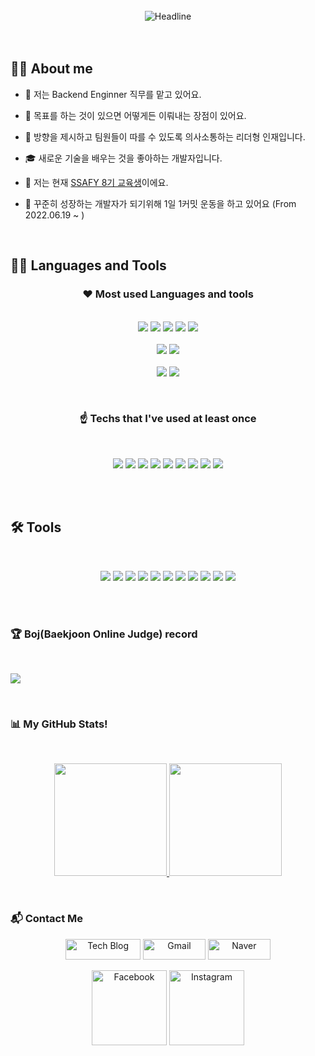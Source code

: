  
<!-- ![header](https://capsule-render.vercel.app/api?type=waving&color=gradient&customColorList=0,2,2,5,13&height=300&section=header&text=Hello%20World&fontSize=90) -->
<Br>
<div align=center>
        <img src="https://readme-typing-svg.herokuapp.com?color=%236FDA44&size=32&center=true&vCenter=true&width=600&height=50&lines=Hi+there+I'm+Scott+Lee+%F0%9F%91%8B;Back-End+Engineer;Full-Stack+Developer;" alt="Headline" />
</div>

<Br>
<Br>

## :sassy_man:  About me
- 🌱 저는 Backend Enginner 직무를 맡고 있어요.
 
- 🎯 목표를 하는 것이 있으면 어떻게든 이뤄내는 장점이 있어요.
 
- 👯 방향을 제시하고 팀원들이 따를 수 있도록 의사소통하는 리더형 인재입니다.
 
- 🎓 새로운 기술을 배우는 것을 좋아하는 개발자입니다.
 
- 🔭 저는 현재 <a href="https://www.ssafy.com/">SSAFY 8기 교육생</a>이에요.
 
- 📝 꾸준히 성장하는 개발자가 되기위해 1일 1커밋 운동을 하고 있어요 (From 2022.06.19 ~ )

<Br>
 
## 👨‍💻 Languages and Tools
 
 <h3 align="center">
   ❤ Most used Languages and tools
 </h3>
 <p align="center">
  <Br>
  <img src="https://img.shields.io/badge/Java-EEEEEE?style=for-the-badge&logo=java&logoColor=FF0000">
  <img src="https://img.shields.io/badge/Spring-6DB33F.svg?&style=for-the-badge&logo=Spring&logoColor=white">
  <img src="https://img.shields.io/badge/SpringBoot-3AB02A?style=for-the-badge&logo=springboot&logoColor=white">
  <img src="https://img.shields.io/badge/Python-3776AB.svg?&style=for-the-badge&logo=Python&logoColor=white">
  <img src="https://img.shields.io/badge/AWS-%23FF9900.svg?&style=for-the-badge&logo=Amazon%20AWS&logoColor=white">
  <Br>
  <Br>
  <img src="https://img.shields.io/badge/MySQL-4479A1.svg?&style=for-the-badge&logo=MySQL&logoColor=white">
  <img src="https://img.shields.io/badge/Oracle-F80000.svg?&style=for-the-badge&logo=Oracle&logoColor=white">
  <Br>
  <Br>
  <img src="https://img.shields.io/badge/HTML5-E34F26.svg?&style=for-the-badge&logo=HTML5&logoColor=white">
  <img src="https://img.shields.io/badge/CSS3-1572B6.svg?&style=for-the-badge&logo=CSS3&logoColor=white">
 </p>
 <br>
 <h3 align="center">
   ☝ Techs that I've used at least once
 </h3>
   <Br>
  <p align="center">
   <img src="https://img.shields.io/badge/Django-023300.svg?&style=for-the-badge&logo=Django&logoColor=white">
   <img src="https://img.shields.io/badge/Docker-%230db7ed.svg?&style=for-the-badge&logo=Docker&logoColor=white">
   <img src="https://img.shields.io/badge/Kubernetes-0043C0.svg?&style=for-the-badge&logo=Kubernetes&logoColor=white">
   <img src="https://img.shields.io/badge/Tailwind%20CSS-00A2AF.svg?&style=for-the-badge&logo=Tailwind%20CSS&logoColor=white">
   <img src="https://img.shields.io/badge/JavaScript-F7DF1E.svg?&style=for-the-badge&logo=JavaScript&logoColor=white">
   <img src="https://img.shields.io/badge/C-001E9A.svg?&style=for-the-badge&logo=C&logoColor=white">
   <img src="https://img.shields.io/badge/Swift-DF4400.svg?&style=for-the-badge&logo=Swift&logoColor=white">
   <img src="https://img.shields.io/badge/PostgreSQL-004079.svg?&style=for-the-badge&logo=PostgreSQL&logoColor=white">
   <img src="https://img.shields.io/badge/Unity-2C271F.svg?&style=for-the-badge&logo=Unity&logoColor=white">
  </p>
<Br>
<Br>
 
## 🛠️ Tools
 <Br>
 <p align="center">
   <img src="https://img.shields.io/badge/Git-F05032.svg?&style=for-the-badge&logo=Git&logoColor=white">
   <img src="https://img.shields.io/badge/github-000021.svg?style=for-the-badge&logo=github&logoColor=white">
   <img src="https://img.shields.io/badge/Jira-1865FF.svg?style=for-the-badge&logo=Jira&logoColor=white">
   <img src="https://img.shields.io/badge/Visual%20Studio%20Code-007ACC.svg?&style=for-the-badge&logo=Visual%20Studio%20Code&logoColor=white">
   <img src="https://img.shields.io/badge/IntelliJ%20IDEA-2C271F.svg?&style=for-the-badge&logo=IntelliJ%20IDEA&logoColor=white">
   <img src="https://img.shields.io/badge/Eclipse%20IDE-2C2255.svg?&style=for-the-badge&logo=Eclipse%20IDE&logoColor=white">
   <img src="https://img.shields.io/badge/VisualStudio-5C2D91.svg?style=for-the-badge&logo=visual-studio&logoColor=white">
   <img src="https://img.shields.io/badge/VMware-F88F00.svg?&style=for-the-badge&logo=VMware&logoColor=white">
   <img src="https://img.shields.io/badge/Microsoft%20Azure-005B9A.svg?&style=for-the-badge&logo=Microsoft%20Azure&logoColor=white">
   <img src="https://img.shields.io/badge/Ansible-000000.svg?&style=for-the-badge&logo=Ansible&logoColor=white">
   <img src="https://img.shields.io/badge/PyCharm-9BD634.svg?&style=for-the-badge&logo=PyCharm&logoColor=white">
 </p>
 
<Br> 
 
<Br>

### 🏆 Boj(Baekjoon Online Judge) record
 <Br>
  
 <a href="https://solved.ac/chelsea12345"><img src="http://mazassumnida.wtf/api/generate_badge?boj=chelsea12345"></a>

 
<Br>

### 📊 My GitHub Stats!
<Br>
<p align="center">
<a href="https://github.com/leesh125">
  <img height="180em" src="https://github-readme-stats-eight-theta.vercel.app/api?username=leesh125&show_icons=true&theme=algolia&include_all_commits=true&count_private=true"/>
  <img height="180em" src="https://github-readme-stats-eight-theta.vercel.app/api/top-langs/?username=leesh125&layout=compact&langs_count=8&theme=algolia"/>
</a>
</p>

<Br>

### :mailbox_with_mail: Contact Me
<p align="center">
 <a href="https://healthdevelop.tistory.com/" target="_blank"><img src="https://img.shields.io/badge/-Tech%20blog-black?style=flat&logo=github" alt="Tech Blog" width="120" height="33"></a> 
<a href="mailto:gerrard0125@gmail.com" target="_blank"><img src="https://img.shields.io/badge/Gmail-d14836?style=flat&logo=Gmail&logoColor=white" alt="Gmail" width="100" height="33"></a>
<a href="mailto:chelsea12345@naver.com" target="_blank"><img src="https://img.shields.io/badge/Naver-03C75A?style=flat&logo=Naver&logoColor=white" alt="Naver" width="100" height="33"></a>
</p>

<p align="center">
<a href="https://www.facebook.com/leesh0125" target="_blank"><img src="https://img.shields.io/badge/Facebook-%231877F2.svg?&style=flat&logo=facebook&logoColor=white" alt="Facebook" width="120"></a>
<a href="https://www.instagram.com/042.h?r=nametag" target="_blank"><img src="https://img.shields.io/badge/Instagram-%23E4405F.svg?&style=flat&logo=instagram&logoColor=white" alt="Instagram" width="120"></a>
 </p>
